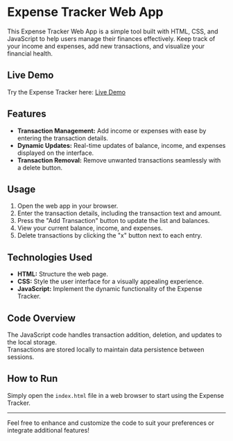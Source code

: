 # Expense Tracker Web App

This Expense Tracker Web App is a simple tool built with HTML, CSS, and JavaScript to help users manage their finances effectively. Keep track of your income and expenses, add new transactions, and visualize your financial health.

## Live Demo
Try the Expense Tracker here: [Live Demo](https://saijahnavi117.github.io/Expense-Tracker/)

## Features
- **Transaction Management:** Add income or expenses with ease by entering the transaction details.
- **Dynamic Updates:** Real-time updates of balance, income, and expenses displayed on the interface.
- **Transaction Removal:** Remove unwanted transactions seamlessly with a delete button.

## Usage
1. Open the web app in your browser.  
2. Enter the transaction details, including the transaction text and amount.  
3. Press the "Add Transaction" button to update the list and balances.  
4. View your current balance, income, and expenses.  
5. Delete transactions by clicking the "x" button next to each entry.  

## Technologies Used
- **HTML:** Structure the web page.  
- **CSS:** Style the user interface for a visually appealing experience.  
- **JavaScript:** Implement the dynamic functionality of the Expense Tracker.  

## Code Overview
The JavaScript code handles transaction addition, deletion, and updates to the local storage.  
Transactions are stored locally to maintain data persistence between sessions.

## How to Run
Simply open the `index.html` file in a web browser to start using the Expense Tracker.  

---

Feel free to enhance and customize the code to suit your preferences or integrate additional features!

